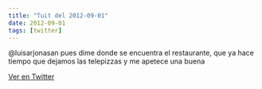 ```yaml
---
title: "Tuit del 2012-09-01"
date: 2012-09-01
tags: [twitter]
---
```


@luisarjonasan pues dime donde se encuentra el restaurante, que ya hace tiempo que dejamos las telepizzas y me apetece una buena



[Ver en Twitter](https://twitter.com/i/web/status/241818642516418560)
